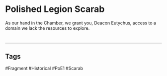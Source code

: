 # Polished Legion Scarab
As our hand in the Chamber, we grant you, Deacon Eutychus, access to a domain we lack the resources to explore.

#
---
## Tags
#Fragment
#Historical 
#PoE1 
#Scarab 